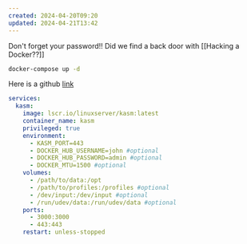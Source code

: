 ```yaml
---
created: 2024-04-20T09:20
updated: 2024-04-21T13:42
---
```

Don't forget your password!!
Did we find a back door with [[Hacking a Docker??]]

```bash
docker-compose up -d
```

Here is a github [link](https://github.com/linuxserver/docker-kasm)



```yaml
services:
  kasm:
    image: lscr.io/linuxserver/kasm:latest
    container_name: kasm
    privileged: true
    environment:
      - KASM_PORT=443
      - DOCKER_HUB_USERNAME=john #optional
      - DOCKER_HUB_PASSWORD=admin #optional
      - DOCKER_MTU=1500 #optional
    volumes:
      - /path/to/data:/opt
      - /path/to/profiles:/profiles #optional
      - /dev/input:/dev/input #optional
      - /run/udev/data:/run/udev/data #optional
    ports:
      - 3000:3000
      - 443:443
    restart: unless-stopped
```

